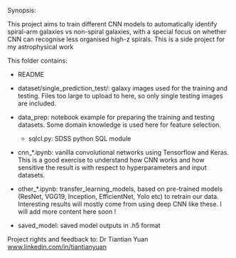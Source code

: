 Synopsis:

This project aims to train different CNN  models to automatically
identify spiral-arm galaxies vs non-spiral galaxies, with a special
focus on whether CNN can recognise less organised high-z spirals.
This is a side project for my astrophysical work <br/>


This folder contains:<br/>

* README<br/>
* dataset/single\_prediction\_test/: galaxy images used for the training and testing. Files too
  large to upload to here, so only single testing images are
  included. <br/>
  
* data_prep: notebook example for preparing the training and testing
datasets. Some domain knowledge is used here for feature selection.<br/>
     * sqlcl.py: SDSS python SQL module <br/>
 

* cnn\_\*.ipynb:    vanilla convolutional networks using
  Tensorflow and Keras. This is a good exercise to understand how CNN
  works and how sensitive the result is with respect to
  hyperparameters and input datasets. <br/>

* other\_\*.ipynb:  transfer\_learning\_models, based on  pre-trained models (ResNet, VGG19,
Inception, EfficientNet, Yolo etc) to retrain our
data. Interesting results will mostly come from using deep CNN like these. 
I will add more content here soon ! <br/>
  
* saved\_model: saved model outputs in .h5 format <br/>


  

Project rights and feedback to: Dr Tiantian Yuan<br/>
www.linkedin.com/in/tiantianyuan                                                                     
